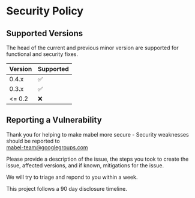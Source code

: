 # Security Policy

## Supported Versions

The head of the current and previous minor version are supported for functional and security fixes.

| Version | Supported          |
| ------- | ------------------ |
| 0.4.x   | :white_check_mark: |
| 0.3.x   | :white_check_mark: |
| <= 0.2  | :x:                |

## Reporting a Vulnerability

Thank you for helping to make mabel more secure - Security weaknesses should be reported to  
mabel-team@googlegroups.com

Please provide a description of the issue, the steps you took to create the issue, affected
versions, and if known, mitigations for the issue.

We will try to triage and repond to you within a week.

This project follows a 90 day disclosure timeline.
